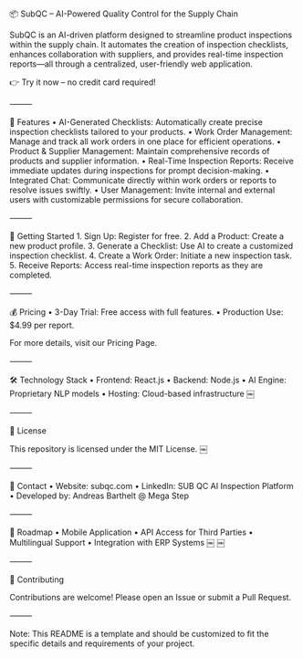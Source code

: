 
📦 SubQC – AI-Powered Quality Control for the Supply Chain

SubQC is an AI-driven platform designed to streamline product inspections within the supply chain. It automates the creation of inspection checklists, enhances collaboration with suppliers, and provides real-time inspection reports—all through a centralized, user-friendly web application.

👉 Try it now – no credit card required!

⸻

🚀 Features
	•	AI-Generated Checklists: Automatically create precise inspection checklists tailored to your products.
	•	Work Order Management: Manage and track all work orders in one place for efficient operations.
	•	Product & Supplier Management: Maintain comprehensive records of products and supplier information.
	•	Real-Time Inspection Reports: Receive immediate updates during inspections for prompt decision-making.
	•	Integrated Chat: Communicate directly within work orders or reports to resolve issues swiftly.
	•	User Management: Invite internal and external users with customizable permissions for secure collaboration.

⸻

🧪 Getting Started
	1.	Sign Up: Register for free.
	2.	Add a Product: Create a new product profile.
	3.	Generate a Checklist: Use AI to create a customized inspection checklist.
	4.	Create a Work Order: Initiate a new inspection task.
	5.	Receive Reports: Access real-time inspection reports as they are completed.

⸻

💰 Pricing
	•	3-Day Trial: Free access with full features.
	•	Production Use: $4.99 per report.

For more details, visit our Pricing Page.

⸻

🛠️ Technology Stack
	•	Frontend: React.js
	•	Backend: Node.js
	•	AI Engine: Proprietary NLP models
	•	Hosting: Cloud-based infrastructure ￼

⸻

📄 License

This repository is licensed under the MIT License. ￼

⸻

👤 Contact
	•	Website: subqc.com
	•	LinkedIn: SUB QC AI Inspection Platform
	•	Developed by: Andreas Barthelt @ Mega Step

⸻

🧭 Roadmap
	•	Mobile Application
	•	API Access for Third Parties
	•	Multilingual Support
	•	Integration with ERP Systems ￼ ￼

⸻

🤝 Contributing

Contributions are welcome! Please open an Issue or submit a Pull Request.

⸻

Note: This README is a template and should be customized to fit the specific details and requirements of your project.
